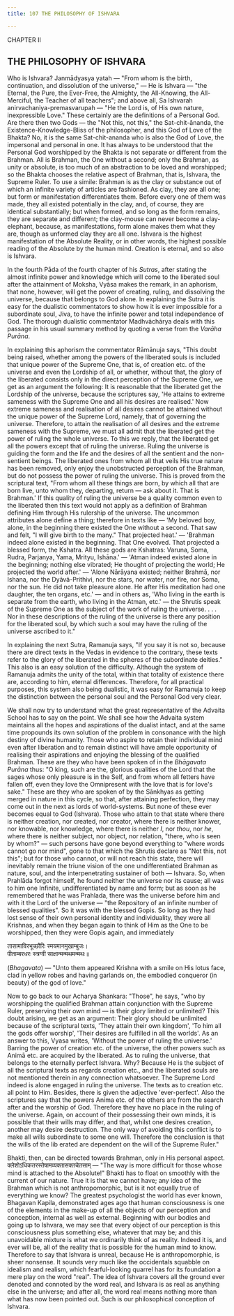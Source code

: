 ```yaml
---
title: 107 THE PHILOSOPHY OF ISHVARA

---
```

  

CHAPTER II

## THE PHILOSOPHY OF ISHVARA

Who is Ishvara? Janmādyasya yatah — "From whom is the birth,
continuation, and dissolution of the universe," — He is Ishvara — "the
Eternal, the Pure, the Ever-Free, the Almighty, the All-Knowing, the
All-Merciful, the Teacher of all teachers"; and above all, Sa Ishvarah
anirvachaniya-premasvarupah — "He the Lord is, of His own nature,
inexpressible Love." These certainly are the definitions of a Personal
God. Are there then two Gods — the "Not this, not this," the
Sat-chit-ānanda, the Existence-Knowledge-Bliss of the philosopher, and
this God of Love of the Bhakta? No, it is the same Sat-chit-ananda who
is also the God of Love, the impersonal and personal in one. It has
always to be understood that the Personal God worshipped by the Bhakta
is not separate or different from the Brahman. All is Brahman, the One
without a second; only the Brahman, as unity or absolute, is too much of
an abstraction to be loved and worshipped; so the Bhakta chooses the
relative aspect of Brahman, that is, Ishvara, the Supreme Ruler. To use
a simile: Brahman is as the clay or substance out of which an infinite
variety of articles are fashioned. As clay, they are all one; but form
or manifestation differentiates them. Before every one of them was made,
they all existed potentially in the clay, and, of course, they are
identical substantially; but when formed, and so long as the form
remains, they are separate and different; the clay-mouse can never
become a clay-elephant, because, as manifestations, form alone makes
them what they are, though as unformed clay they are all one. Ishvara is
the highest manifestation of the Absolute Reality, or in other words,
the highest possible reading of the Absolute by the human mind. Creation
is eternal, and so also is Ishvara.

In the fourth Pāda of the fourth chapter of his *Sutras*, after stating
the almost infinite power and knowledge which will come to the liberated
soul after the attainment of Moksha, Vyāsa makes the remark, in an
aphorism, that none, however, will get the power of creating, ruling,
and dissolving the universe, because that belongs to God alone. In
explaining the Sutra it is easy for the dualistic commentators to show
how it is ever impossible for a subordinate soul, Jiva, to have the
infinite power and total independence of God. The thorough dualistic
commentator Madhvāchārya deals with this passage in his usual summary
method by quoting a verse from the *Varāha Purāna*.

In explaining this aphorism the commentator Rāmānuja says, "This doubt
being raised, whether among the powers of the liberated souls is
included that unique power of the Supreme One, that is, of creation etc.
of the universe and even the Lordship of all, or whether, without that,
the glory of the liberated consists only in the direct perception of the
Supreme One, we get as an argument the following: It is reasonable that
the liberated get the Lordship of the universe, because the scriptures
say, 'He attains to extreme sameness with the Supreme One and all his
desires are realised.' Now extreme sameness and realisation of all
desires cannot be attained without the unique power of the Supreme Lord,
namely, that of governing the universe. Therefore, to attain the
realisation of all desires and the extreme sameness with the Supreme, we
must all admit that the liberated get the power of ruling the whole
universe. To this we reply, that the liberated get all the powers except
that of ruling the universe. Ruling the universe is guiding the form and
the life and the desires of all the sentient and the non-sentient
beings. The liberated ones from whom all that veils His true nature has
been removed, only enjoy the unobstructed perception of the Brahman, but
do not possess the power of ruling the universe. This is proved from the
scriptural text, "From whom all these things are born, by which all that
are born live, unto whom they, departing, return — ask about it. That is
Brahman.' If this quality of ruling the universe be a quality common
even to the liberated then this text would not apply as a definition of
Brahman defining Him through His rulership of the universe. The uncommon
attributes alone define a thing; therefore in texts like — 'My beloved
boy, alone, in the beginning there existed the One without a second.
That saw and felt, "I will give birth to the many." That projected
heat.' — 'Brahman indeed alone existed in the beginning. That One
evolved. That projected a blessed form, the Kshatra. All these gods are
Kshatras: Varuna, Soma, Rudra, Parjanya, Yama, Mrityu, Ishāna.' — 'Atman
indeed existed alone in the beginning; nothing else vibrated; He thought
of projecting the world; He projected the world after.' — 'Alone
Nārāyana existed; neither Brahmā, nor Ishana, nor the Dyāvā-Prithivi,
nor the stars, nor water, nor fire, nor Soma, nor the sun. He did not
take pleasure alone. He after His meditation had one daughter, the ten
organs, etc.' — and in others as, 'Who living in the earth is separate
from the earth, who living in the Atman, etc.' — the Shrutis speak of
the Supreme One as the subject of the work of ruling the universe. . . .
Nor in these descriptions of the ruling of the universe is there any
position for the liberated soul, by which such a soul may have the
ruling of the universe ascribed to it."

In explaining the next Sutra, Ramanuja says, "If you say it is not so,
because there are direct texts in the Vedas in evidence to the contrary,
these texts refer to the glory of the liberated in the spheres of the
subordinate deities." This also is an easy solution of the difficulty.
Although the system of Ramanuja admits the unity of the total, within
that totality of existence there are, according to him, eternal
differences. Therefore, for all practical purposes, this system also
being dualistic, it was easy for Ramanuja to keep the distinction
between the personal soul and the Personal God very clear.

We shall now try to understand what the great representative of the
Advaita School has to say on the point. We shall see how the Advaita
system maintains all the hopes and aspirations of the dualist intact,
and at the same time propounds its own solution of the problem in
consonance with the high destiny of divine humanity. Those who aspire to
retain their individual mind even after liberation and to remain
distinct will have ample opportunity of realising their aspirations and
enjoying the blessing of the qualified Brahman. These are they who have
been spoken of in the *Bhāgavata Purāna* thus: "O king, such are the,
glorious qualities of the Lord that the sages whose only pleasure is in
the Self, and from whom all fetters have fallen off, even they love the
Omnipresent with the love that is for love's sake." These are they who
are spoken of by the Sānkhyas as getting merged in nature in this cycle,
so that, after attaining perfection, they may come out in the next as
lords of world-systems. But none of these ever becomes equal to God
(Ishvara). Those who attain to that state where there is neither
creation, nor created, nor creator, where there is neither knower, nor
knowable, nor knowledge, where there is neither *I*, nor *thou*, nor
*he*, where there is neither subject, nor object, nor relation, "there,
who is seen by whom?" — such persons have gone beyond everything to
"where words cannot go nor mind", gone to that which the Shrutis declare
as "Not this, not this"; but for those who cannot, or will not reach
this state, there will inevitably remain the triune vision of the one
undifferentiated Brahman as nature, soul, and the interpenetrating
sustainer of both — Ishvara. So, when Prahlāda forgot himself, he found
neither the universe nor its cause; all was to him one Infinite,
undifferentiated by name and form; but as soon as he remembered that he
was Prahlada, there was the universe before him and with it the Lord of
the universe — "the Repository of an infinite number of blessed
qualities". So it was with the blessed Gopis. So long as they had lost
sense of their own personal identity and individuality, they were all
Krishnas, and when they began again to think of Him as the One to be
worshipped, then they were Gopis again, and immediately

तासामाविरभूच्छौरिः स्मयमानमुखाम्बुजः।  
पीताम्बरधरः स्त्रग्वी साक्षान्मन्मथमन्मथः॥

(*Bhagavata*) — "Unto them appeared Krishna with a smile on His lotus
face, clad in yellow robes and having garlands on, the embodied
conqueror (in beauty) of the god of love."

Now to go back to our Acharya Shankara: "Those", he says, "who by
worshipping the qualified Brahman attain conjunction with the Supreme
Ruler, preserving their own mind — is their glory limited or unlimited?
This doubt arising, we get as an argument: Their glory should be
unlimited because of the scriptural texts, 'They attain their own
kingdom', 'To him all the gods offer worship', 'Their desires are
fulfilled in all the worlds'. As an answer to this, Vyasa writes,
'Without the power of ruling the universe.' Barring the power of
creation etc. of the universe, the other powers such as Animā etc. are
acquired by the liberated. As to ruling the universe, that belongs to
the eternally perfect Ishvara. Why? Because He is the subject of all the
scriptural texts as regards creation etc., and the liberated souls are
not mentioned therein in any connection whatsoever. The Supreme Lord
indeed is alone engaged in ruling the universe. The texts as to creation
etc. all point to Him. Besides, there is given the adjective
'ever-perfect'. Also the scriptures say that the powers Anima etc. of
the others are from the search after and the worship of God. Therefore
they have no place in the ruling of the universe. Again, on account of
their possessing their own minds, it is possible that their wills may
differ, and that, whilst one desires creation, another may desire
destruction. The only way of avoiding this conflict is to make all wills
subordinate to some one will. Therefore the conclusion is that the wills
of the lib erated are dependent on the will of the Supreme Ruler."

Bhakti, then, can be directed towards Brahman, only in His personal
aspect. क्लेशोऽधिकतरस्तेषामव्यक्तासक्तचेतसाम् — "The way is more
difficult for those whose mind is attached to the Absolute!" Bhakti has
to float on smoothly with the current of our nature. True it is that we
cannot have; any idea of the Brahman which is not anthropomorphic, but
is it not equally true of everything we know? The greatest psychologist
the world has ever known, Bhagavan Kapila, demonstrated ages ago that
human consciousness is one of the elements in the make-up of all the
objects of our perception and conception, internal as well as external.
Beginning with our bodies and going up to Ishvara, we may see that every
object of our perception is this consciousness plus something else,
whatever that may be; and this unavoidable mixture is what we ordinarily
think of as reality. Indeed it is, and ever will be, all of the reality
that is possible for the human mind to know. Therefore to say that
Ishvara is unreal, because He is anthropomorphic, is sheer nonsense. It
sounds very much like the occidentals squabble on idealism and realism,
which fearful-looking quarrel has for its foundation a mere play on the
word "real". The idea of Ishvara covers all the ground ever denoted and
connoted by the word real, and Ishvara is as real as anything else in
the universe; and after all, the word real means nothing more than what
has now been pointed out. Such is our philosophical conception of
Ishvara.